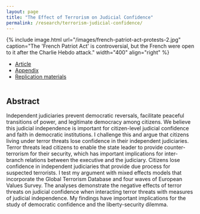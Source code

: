 ```yaml
---
layout: page
title: "The Effect of Terrorism on Judicial Confidence"
permalink: /research/terrorism-judicial-confidence/
---
```


{% include image.html url="/images/french-patriot-act-protests-2.jpg" caption="The 'French Patriot Act' is controversial, but the French were open to it after the Charlie Hebdo attack." width="400" align="right" %}

<!--## Article and Supporting Materials  --> 

- [Article](https://www.dropbox.com/s/zs5dbpyx5fr7agr/etjc.pdf?dl=0)
- [Appendix](https://www.dropbox.com/s/a9nchqtjv1eynas/etjc-appendix.pdf?dl=0)
- [Replication materials](https://github.com/svmiller/etjc)


<hr style="clear:both;visibility: hidden;" />  

## Abstract

Independent judiciaries prevent democratic reversals, facilitate peaceful transitions of power, and legitimate democracy among citizens. We believe this judicial independence is important for citizen-level judicial confidence and faith in democratic institutions. I challenge this and argue that citizens living under terror threats lose confidence in their independent judiciaries. Terror threats lead citizens to enable the state leader to provide counter-terrorism for their security, which has important implications for inter-branch relations between the executive and the judiciary. Citizens lose confidence in independent judiciaries that provide due process for suspected terrorists. I test my argument with mixed effects models that incorporate the Global Terrorism Database and four waves of European Values Survey. The analyses demonstrate the negative effects of terror threats on judicial confidence when interacting terror threats with measures of judicial independence. My findings have important implications for the study of democratic confidence and the liberty-security dilemma.

